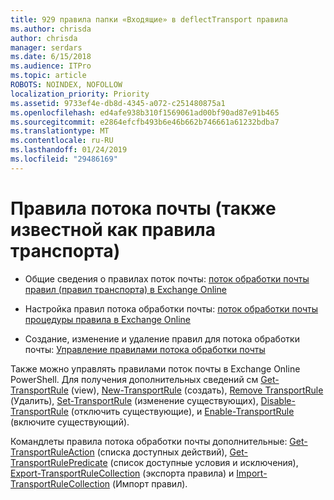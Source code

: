 ```yaml
---
title: 929 правила папки «Входящие» в deflectTransport правила
ms.author: chrisda
author: chrisda
manager: serdars
ms.date: 6/15/2018
ms.audience: ITPro
ms.topic: article
ROBOTS: NOINDEX, NOFOLLOW
localization_priority: Priority
ms.assetid: 9733ef4e-db8d-4345-a072-c251480875a1
ms.openlocfilehash: ed4afe938b310f1569061ad00bf90ad87e91b465
ms.sourcegitcommit: e2864efcfb493b6e46b662b746661a61232bdba7
ms.translationtype: MT
ms.contentlocale: ru-RU
ms.lasthandoff: 01/24/2019
ms.locfileid: "29486169"
---
```

# <a name="mail-flow-rules-also-known-as-transport-rules"></a>Правила потока почты (также известной как правила транспорта)

- Общие сведения о правилах поток почты: [поток обработки почты правил (правил транспорта) в Exchange Online](https://technet.microsoft.com/library/jj919238.aspx)
    
- Настройка правил потока обработки почты: [поток обработки почты процедуры правила в Exchange Online](https://technet.microsoft.com/library/dn600436.aspx)
    
- Создание, изменение и удаление правил для потока обработки почты: [Управление правилами потока обработки почты](https://technet.microsoft.com/library/jj657505.aspx)
    
Также можно управлять правилами поток почты в Exchange Online PowerShell. Для получения дополнительных сведений см [Get-TransportRule](https://docs.microsoft.com/powershell/module/exchange/policy-and-compliance/get-transportrule) (view), [New-TransportRule](https://docs.microsoft.com/powershell/module/exchange/policy-and-compliance/new-transportrule) (создать), [Remove TransportRule](https://docs.microsoft.com/powershell/module/exchange/policy-and-compliance/remove-transportrule) (Удалить), [Set-TransportRule](https://docs.microsoft.com/powershell/module/exchange/policy-and-compliance/set-transportrule) (изменение существующих), [Disable-TransportRule](https://docs.microsoft.com/powershell/module/exchange/policy-and-compliance/disable-transportrule) (отключить существующие), и [Enable-TransportRule](https://docs.microsoft.com/powershell/module/exchange/policy-and-compliance/enable-transportrule) (включите существующий). 
  
Командлеты правила потока обработки почты дополнительные: [Get-TransportRuleAction](https://docs.microsoft.com/powershell/module/exchange/policy-and-compliance/get-transportruleaction) (списка доступных действий), [Get-TransportRulePredicate](https://docs.microsoft.com/powershell/module/exchange/policy-and-compliance/get-transportrulepredicate) (список доступные условия и исключения), [Export-TransportRuleCollection](https://docs.microsoft.com/powershell/module/exchange/policy-and-compliance/export-transportrulecollection) (экспорта правила) и [ Import-TransportRuleCollection](https://docs.microsoft.com/powershell/module/exchange/policy-and-compliance/import-transportrulecollection) (Импорт правил). 
  

